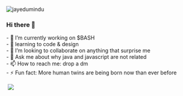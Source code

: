 <p align="left"> <img src="https://komarev.com/ghpvc/?username=jayedumindu&label=Profile%20views&color=0e75b6&style=flat" alt="jayedumindu" /> </p> 
<h3 align="left"> Hi there 👋 </h3> 
<p align="left">
- 🔭 I’m currently working on $BASH <br>
- 🌱 learning to code & design <br>
- 👯 I’m looking to collaborate on anything that surprise me <br>
- 💬 Ask me about why java and javascript are not related <br>
- 📫 How to reach me: drop a dm <br>
- ⚡ Fun fact: More human twins are being born now than ever before <br>
</p>
<p>&nbsp;<img align="center" src="https://github-readme-stats.vercel.app/api?username=jayedumindu&show_icons=true&locale=en"/></p>


